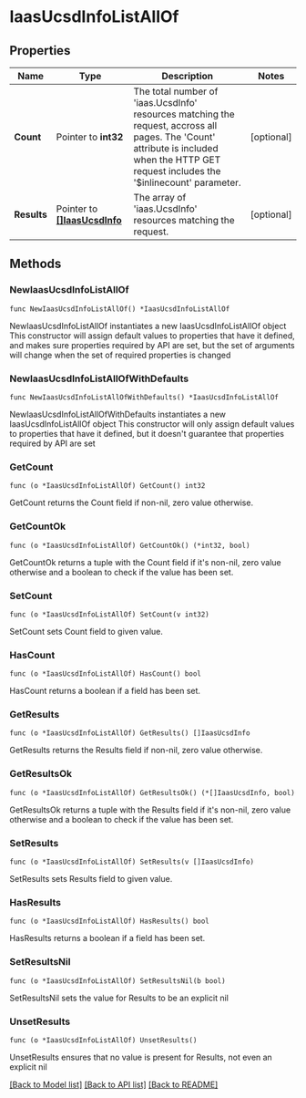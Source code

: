 # IaasUcsdInfoListAllOf

## Properties

Name | Type | Description | Notes
------------ | ------------- | ------------- | -------------
**Count** | Pointer to **int32** | The total number of &#39;iaas.UcsdInfo&#39; resources matching the request, accross all pages. The &#39;Count&#39; attribute is included when the HTTP GET request includes the &#39;$inlinecount&#39; parameter. | [optional] 
**Results** | Pointer to [**[]IaasUcsdInfo**](iaas.UcsdInfo.md) | The array of &#39;iaas.UcsdInfo&#39; resources matching the request. | [optional] 

## Methods

### NewIaasUcsdInfoListAllOf

`func NewIaasUcsdInfoListAllOf() *IaasUcsdInfoListAllOf`

NewIaasUcsdInfoListAllOf instantiates a new IaasUcsdInfoListAllOf object
This constructor will assign default values to properties that have it defined,
and makes sure properties required by API are set, but the set of arguments
will change when the set of required properties is changed

### NewIaasUcsdInfoListAllOfWithDefaults

`func NewIaasUcsdInfoListAllOfWithDefaults() *IaasUcsdInfoListAllOf`

NewIaasUcsdInfoListAllOfWithDefaults instantiates a new IaasUcsdInfoListAllOf object
This constructor will only assign default values to properties that have it defined,
but it doesn't guarantee that properties required by API are set

### GetCount

`func (o *IaasUcsdInfoListAllOf) GetCount() int32`

GetCount returns the Count field if non-nil, zero value otherwise.

### GetCountOk

`func (o *IaasUcsdInfoListAllOf) GetCountOk() (*int32, bool)`

GetCountOk returns a tuple with the Count field if it's non-nil, zero value otherwise
and a boolean to check if the value has been set.

### SetCount

`func (o *IaasUcsdInfoListAllOf) SetCount(v int32)`

SetCount sets Count field to given value.

### HasCount

`func (o *IaasUcsdInfoListAllOf) HasCount() bool`

HasCount returns a boolean if a field has been set.

### GetResults

`func (o *IaasUcsdInfoListAllOf) GetResults() []IaasUcsdInfo`

GetResults returns the Results field if non-nil, zero value otherwise.

### GetResultsOk

`func (o *IaasUcsdInfoListAllOf) GetResultsOk() (*[]IaasUcsdInfo, bool)`

GetResultsOk returns a tuple with the Results field if it's non-nil, zero value otherwise
and a boolean to check if the value has been set.

### SetResults

`func (o *IaasUcsdInfoListAllOf) SetResults(v []IaasUcsdInfo)`

SetResults sets Results field to given value.

### HasResults

`func (o *IaasUcsdInfoListAllOf) HasResults() bool`

HasResults returns a boolean if a field has been set.

### SetResultsNil

`func (o *IaasUcsdInfoListAllOf) SetResultsNil(b bool)`

 SetResultsNil sets the value for Results to be an explicit nil

### UnsetResults
`func (o *IaasUcsdInfoListAllOf) UnsetResults()`

UnsetResults ensures that no value is present for Results, not even an explicit nil

[[Back to Model list]](../README.md#documentation-for-models) [[Back to API list]](../README.md#documentation-for-api-endpoints) [[Back to README]](../README.md)


